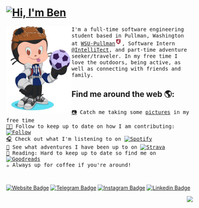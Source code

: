# [![Hi, I'm Ben](https://bam-readme-typing-svg.herokuapp.com?color=%2336BCF7&size=25+&duration=2000&center=true&vCenter=true&multiline=true&width=200&height=40&lines=Hi%2C+I'm+Ben!👋;+;+)](https://www.benjamin.michaelis.net)  <a href="https://www.benjamin.michaelis.net">
  <!-- <img src="https://raw.githubusercontent.com/BenjaminMichaelis/BenjaminMichaelis/master/gifs/wave.gif" width="30px"> </a> -->

<!-- <a href="https://github.com/BenjaminMichaelis"><img alt="Hi, I'm Ben 👋" src="https://github.com/BenjaminMichaelis/BenjaminMichaelis/raw/main/gifs/gh-profileheader-words.gif" /></a> -->

<a href="https://www.benjamin.michaelis.net">
<img align="left" width="35%" src="https://raw.githubusercontent.com/BenjaminMichaelis/BenjaminMichaelis/main/Images/Octocat-nobkg.png">
</a>

<samp>
I'm a full-time software engineering student based in Pullman, Washington at <a href="https://wsu.edu/">WSU-Pullman<img src="https://raw.githubusercontent.com/BenjaminMichaelis/BenjaminMichaelis/master/Images/WSULogo.png" width="18px"/></a>, Software Intern <a href="https://github.com/intelliTect">@IntelliTect</a>, and part-time adventure seeker/traveler.
In my free time I love the outdoors, being active, as well as connecting with friends and family.
</samp>

<h2>
Find me around the web 🌎:
</h2>

<samp>

[📷](https://www.benjaminphotography.michaelis.net/) Catch me taking some <a href="https://www.benjaminphotography.michaelis.net/">pictures</a> in my free time <br>
[🧑‍💻](https://www.github.com/BenjaminMichaelis)  Follow to keep up to date on how I am contributing: <a href="https://www.github.com/BenjaminMichaelis"><img alt="Follow" src="https://img.shields.io/github/followers/BenjaminMichaelis.svg?style=social&label=Follow&link=https://www.github.com/BenjaminMichaelis" width="80px"/></a><br>
[🎧](https://open.spotify.com/user/1251087721?si=iMDle1guQ6SY4gFpKHRfEA) Check out what I'm listening to on <a href="https://open.spotify.com/user/1251087721?si=de5c4e6cdc8a405d"><img alt="Spotify" src="https://img.shields.io/badge/-Spotify-1ED760?style=flat&logo=Spotify&logoColor=white&link=https://open.spotify.com/user/1251087721?si=iMDle1guQ6SY4gFpKHRfEA" width="65px"/></a><br>
[🚴](https://www.strava.com/athletes/benjamin_michaelis) See what adventures I have been up to on <a href="https://www.strava.com/athletes/benjamin_michaelis"><img alt="Strava" src="https://img.shields.io/badge/-Strava-orange?style=flat&logo=Strava&logoColor=white&link=https://www.strava.com/athletes/benjamin_michaelis" width="60px"/></a><br>
[📖](https://www.goodreads.com/user/show/127859004-benjamin-michaelis) Reading: Hard to keep up to date so find me on <a href="https://www.goodreads.com/user/show/127859004-benjamin-michaelis"><img alt="Goodreads" src="https://img.shields.io/badge/-Goodreads-e9e5d0?style=flat&logo=goodreads&logoColor=956f46&link=https://www.goodreads.com/user/show/127859004-benjamin-michaelis" width="80px"/></a><br>
☕️ Always up for coffee if you're around!
  
</samp>

<br>

<div align="left">
  
[![Website Badge](https://img.shields.io/badge/Personal_Website-ff6666?style=flat&logo=GoogleChrome&logoColor=white&link=https://benjamin.michaelis.net)](https://benjamin.michaelis.net)
[![Telegram Badge](https://img.shields.io/badge/Telegram-0088cc?style=flat&logo=Telegram&logoColor=white&link=https://t.me/BenjaminMichaelis)](https://t.me/BenjaminMichaelis)
[![Instagram Badge](https://img.shields.io/badge/Instagram-E4405F?style=flat&logo=instagram&logoColor=white&link=https://www.instagram.com/benjamin.michaelis/)](https://instagram.com/benjamin.michaelis)
[![Linkedin Badge](https://img.shields.io/badge/LinkedIn-0077B5?style=flat&logo=Linkedin&logoColor=white&link=https://www.linkedin.com/in/benjamin-michaelis/)](https://www.linkedin.com/in/benjamin-michaelis/)
<!-- [![Gmail Badge](https://img.shields.io/badge/gitben@michaelis.net-D14836?style=flat&logo=Gmail&logoColor=white&link=mailto:gitben@michaelis.net)](mailto:gitben@michaelis.net) -->
<!-- [![Medium Badge](https://img.shields.io/badge/-@BenjaminMichaelis-black?style=flat&labelColor=000000&logo=Medium&link=https://medium.com/@BenjaminMichaelis)](https://medium.com/@BenjaminMichaelis) -->
<img align="right" src="https://gpvc.arturio.dev/benjaminmichaelis">
  
  </div>
